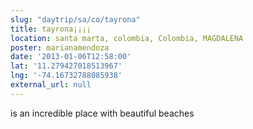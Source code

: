 ```yaml
---
slug: "daytrip/sa/co/tayrona"
title: tayrona¡¡¡¡
location: santa marta, colombia, Colombia, MAGDALENA
poster: marianamendoza
date: '2013-01-06T12:58:00'
lat: '11.279427018513967'
lng: '-74.16732788085938'
external_url: null
---
```


is an incredible place with beautiful beaches
